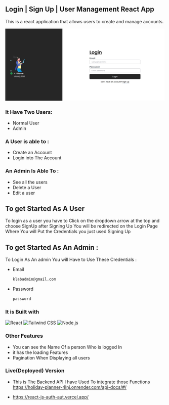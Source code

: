## Login | Sign Up | User Management React App

This is a react application that allows users to create and manage accounts.

![Project Screenshot](./src/assets/images/Auth.JPG)

### It Have Two Users:

- Normal User
- Admin

### A User is able to :

- Create an Account
- Login into The Account

### An Admin Is Able To :

- See all the users
- Delete a User
- Edit a user

## To get Started As A User

To login as a user you have to Click on the dropdown arrow at the top and choose SignUp
after Signing Up You will be redirected on the Login Page Where You will Put the Credentials you just used Signing Up

## To get Started As An Admin :

To Login As An admin You will Have to Use These Credentials :

- Email

  ```sh
  klabadmin@gmail.com
  ```

- Password
  ```sh
  password
  ```

### It is Built with

![React](https://img.shields.io/badge/React-17.0.2-blue)
![Tailwind CSS](https://img.shields.io/badge/Tailwind_CSS-2.2.19-green)
![Node.js](https://img.shields.io/badge/Node.js-14.17.4-lightgrey)

### Other Features

- You can see the Name Of a person Who is logged In
- it has the loading Features
- Pagination When Displaying all users

### Live(Deployed) Version

- This is The Backend API I have Used To integrate those Functions <a href="https://holiday-planner-4lnj.onrender.com/api-docs/#/" target="blank">https://holiday-planner-4lnj.onrender.com/api-docs/#/</a>

- <a href="https://react-js-auth-aut.vercel.app/" target="blank">https://react-js-auth-aut.vercel.app/</a>
